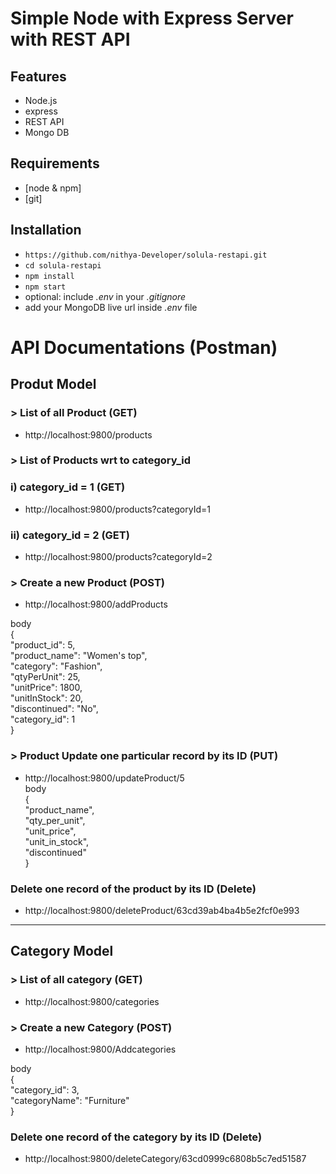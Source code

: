 # Simple Node with Express Server with REST API

## Features 
- Node.js
- express
- REST API
- Mongo DB

## Requirements

- [node & npm] 
- [git]

## Installation

- `https://github.com/nithya-Developer/solula-restapi.git`
- `cd solula-restapi`
- `npm install`
- `npm start`
- optional: include _.env_ in your _.gitignore_
- add your MongoDB live url inside _.env_ file


# API Documentations (Postman) 

## Produt Model <br />

### > List of all Product (GET)
* http://localhost:9800/products


### > List of Products wrt to category_id <br />

### i) category_id = 1 (GET)
* http://localhost:9800/products?categoryId=1 <br />

### ii) category_id = 2 (GET)
* http://localhost:9800/products?categoryId=2 <br />
### > Create a new Product (POST)
* http://localhost:9800/addProducts

body<br />
{ <br />
    "product_id": 5, <br />
    "product_name": "Women's top",<br />
    "category": "Fashion",<br />
    "qtyPerUnit": 25,<br />
    "unitPrice": 1800,<br />
    "unitInStock": 20,<br />
    "discontinued": "No",<br />
    "category_id": 1<br />
} <br />

### > Product Update one particular record by its ID (PUT)
* http://localhost:9800/updateProduct/5 <br />
body <br> { <br>
        "product_name",<br>
        "qty_per_unit",<br>
        "unit_price",<br>
        "unit_in_stock",<br>
        "discontinued"<br>
}
### Delete one record of the product by its ID (Delete)
* http://localhost:9800/deleteProduct/63cd39ab4ba4b5e2fcf0e993

<hr/>

## Category Model <br />

### > List of all category (GET)
* http://localhost:9800/categories <br />

### > Create a new Category (POST)
* http://localhost:9800/Addcategories <br />

body <br/> 
{ <br/>
"category_id": 3,<br/>
"categoryName": "Furniture"<br/>
}<br/>

### Delete one record of the category by its ID (Delete)
* http://localhost:9800/deleteCategory/63cd0999c6808b5c7ed51587
